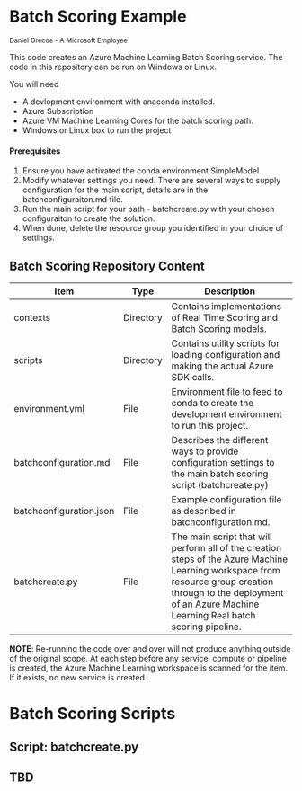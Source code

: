 # Batch Scoring Example
<sup> Daniel Grecoe - A Microsoft Employee</sup>

This code creates an Azure Machine Learning Batch Scoring service. The code in this repository can be run on Windows or Linux.

You will need
- A devlopment environment with anaconda installed. 
- Azure Subscription 
- Azure VM Machine Learning Cores for the batch scoring path. 
- Windows or Linux box to run the project

#### Prerequisites
1. Ensure you have activated the conda environment SimpleModel. 
2. Modify whatever settings you need. There are several ways to supply configuration for the main script, details are in the batchconfiguraiton.md file.  
3. Run the main script for your path - batchcreate.py with your chosen configuraiton to create the solution. 
5. When done, delete the resource group you identified in your choice of settings.

## Batch Scoring Repository Content
|Item|Type|Description|
|----|----|-----------|
|contexts|Directory|Contains implementations of Real Time Scoring and Batch Scoring models.|
|scripts|Directory|Contains utility scripts for loading configuration and making the actual Azure SDK calls.|
|environment.yml|File|Environment file to feed to conda to create the development environment to run this project.|
|batchconfiguration.md|File|Describes the different ways to provide configuration settings to the main batch scoring script (batchcreate.py)|
|batchconfiguration.json|File|Example configuration file as described in batchconfiguration.md.|
|batchcreate.py|File|The main script that will perform all of the creation steps of the Azure Machine Learning workspace from resource group creation through to the deployment of an Azure Machine Learning Real batch scoring pipeline.|


<b>NOTE</b>: Re-running the code over and over will not produce anything outside of the original scope. At each step before any service, compute or pipeline is created, the Azure Machine Learning workspace is scanned for the item. If it exists, no new service is created. 


# Batch Scoring Scripts

## Script: batchcreate.py

## TBD